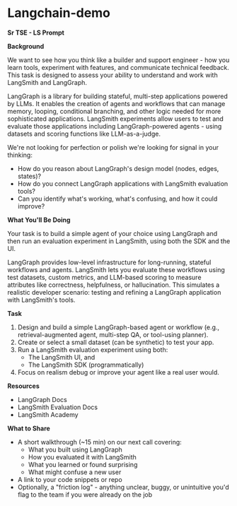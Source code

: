 # Langchain-demo
**Sr TSE - LS Prompt**

**Background**

We want to see how you think like a builder and support engineer - how you learn tools, experiment with features, and communicate technical feedback. This task is designed to assess your ability to understand and work with LangSmith and LangGraph.

LangGraph is a library for building stateful, multi-step applications powered by LLMs. It enables the creation of agents and workflows that can manage memory, looping, conditional branching, and other logic needed for more sophisticated applications. LangSmith experiments allow users to test and evaluate those applications including LangGraph-powered agents - using datasets and scoring functions like LLM-as-a-judge.

We're not looking for perfection or polish we're looking for signal in your thinking:
* How do you reason about LangGraph's design model (nodes, edges, states)?
* How do you connect LangGraph applications with LangSmith evaluation tools?
* Can you identify what's working, what's confusing, and how it could improve?

**What You'll Be Doing**

Your task is to build a simple agent of your choice using LangGraph and then run an evaluation experiment in LangSmith, using both the SDK and the UI.

LangGraph provides low-level infrastructure for long-running, stateful workflows and agents. LangSmith lets you evaluate these workflows using test datasets, custom metrics, and LLM-based scoring to measure attributes like correctness, helpfulness, or hallucination. This simulates a realistic developer scenario: testing and refining a LangGraph application with LangSmith's tools.

**Task**

1.  Design and build a simple LangGraph-based agent or workflow (e.g., retrieval-augmented agent, multi-step QA, or tool-using planner).
2.  Create or select a small dataset (can be synthetic) to test your app.
3.  Run a LangSmith evaluation experiment using both:
    * The LangSmith UI, and
    * The LangSmith SDK (programmatically)
4.  Focus on realism debug or improve your agent like a real user would.

**Resources**

* LangGraph Docs
* LangSmith Evaluation Docs
* LangSmith Academy

**What to Share**

* A short walkthrough (~15 min) on our next call covering:
    * What you built using LangGraph
    * How you evaluated it with LangSmith
    * What you learned or found surprising
    * What might confuse a new user
* A link to your code snippets or repo
* Optionally, a "friction log" - anything unclear, buggy, or unintuitive you'd flag to the team if you were already on the job
